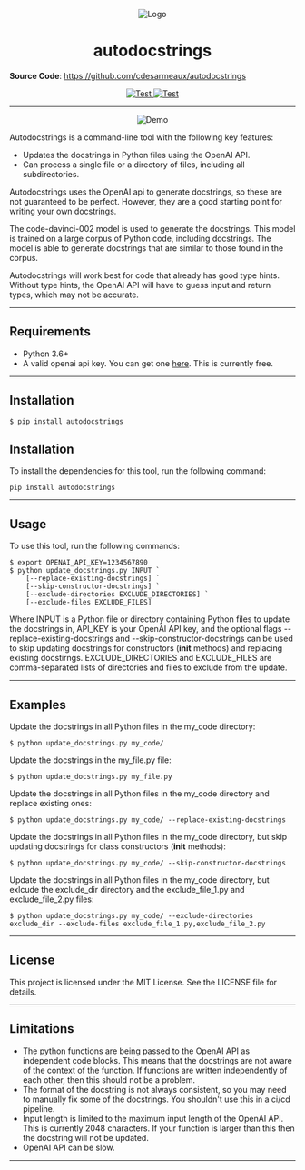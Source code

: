 
<p align="center">
  <img src="https://storage.googleapis.com/cdesarmeaux_autodocstrings/autotocstrings_logo.png" alt="Logo" align="center">
  <h1 align="center"> autodocstrings </h1>
</p>




**Source Code**: <a href="https://github.com/cdesarmeaux/autodocstrings" target="_blank">https://github.com/cdesarmeaux/autodocstrings</a>

<p align="center">
<a href="https://github.com/cdesarmeaux/autodocstrings/actions/workflows/run_tests_and_report.yml" target="_blank">
    <img src="https://github.com/cdesarmeaux/autodocstrings/actions/workflows/run_tests_and_report.yml/badge.svg" alt="Test">
</a>
<a href="https://github.com/cdesarmeaux/autodocstrings/actions/workflows/tag_and_release_package.yml" target="_blank">
    <img src="https://github.com/cdesarmeaux/autodocstrings/actions/workflows/tag_and_release_package.yml/badge.svg" alt="Test">
</a>
</p>


---

<p align="center">
<img src="https://storage.googleapis.com/cdesarmeaux_autodocstrings/demo.gif" alt="Demo">
</p>

Autodocstrings is a command-line tool with the following key features:

* Updates the docstrings in Python files using the OpenAI API.
* Can process a single file or a directory of files, including all subdirectories.

Autodocstrings uses the OpenAI api to generate docstrings, so these are not guaranteed to be perfect. However, they are a good starting point for writing your own docstrings.

The code-davinci-002 model is used to generate the docstrings. This model is trained on a large corpus of Python code, including docstrings. The model is able to generate docstrings that are similar to those found in the corpus.

Autodocstrings will work best for code that already has good type hints. Without type hints, the OpenAI API will have to guess input and return types, which may not be accurate.

---

## Requirements

* Python 3.6+
* A valid openai api key. You can get one [here](https://beta.openai.com/docs/api-reference/authentication). This is currently free.

---

## Installation

<div class="termy">

```console
$ pip install autodocstrings
```

</div>

## Installation
To install the dependencies for this tool, run the following command:

`pip install autodocstrings`

---
## Usage
To use this tool, run the following commands:

<div class="termy">

```console
$ export OPENAI_API_KEY=1234567890
$ python update_docstrings.py INPUT `       
    [--replace-existing-docstrings] `
    [--skip-constructor-docstrings] `
    [--exclude-directories EXCLUDE_DIRECTORIES] `
    [--exclude-files EXCLUDE_FILES]
```

</div>

Where INPUT is a Python file or directory containing Python files to update the docstrings in, API_KEY is your OpenAI API key, and the optional flags --replace-existing-docstrings and --skip-constructor-docstrings can be used to skip updating docstrings for constructors (__init__ methods) and replacing existing docstirngs. EXCLUDE_DIRECTORIES and EXCLUDE_FILES are comma-separated lists of directories and files to exclude from the update.

---
## Examples
Update the docstrings in all Python files in the my_code directory:

<div class="termy">

```console
$ python update_docstrings.py my_code/
```

</div>

Update the docstrings in the my_file.py file:

<div class="termy">

```console
$ python update_docstrings.py my_file.py
```

</div>

Update the docstrings in all Python files in the my_code directory and replace existing ones:

<div class="termy">

```console
$ python update_docstrings.py my_code/ --replace-existing-docstrings
```

</div>

Update the docstrings in all Python files in the my_code directory, but skip updating docstrings for class constructors (__init__ methods):

<div class="termy">

```console
$ python update_docstrings.py my_code/ --skip-constructor-docstrings
```

</div>

Update the docstrings in all Python files in the my_code directory, but exlcude the exclude_dir directory and the exclude_file_1.py and exclude_file_2.py files:

<div class="termy">

```console
$ python update_docstrings.py my_code/ --exclude-directories exclude_dir --exclude-files exclude_file_1.py,exclude_file_2.py
```

</div>

---
## License
This project is licensed under the MIT License. See the LICENSE file for details.

---
## Limitations

* The python functions are being passed to the OpenAI API as independent code blocks. This means that the docstrings are not aware of the context of the function. If functions are written independently of each other, then this should not be a problem.
* The format of the docstring is not always consistent, so you may need to manually fix some of the docstrings. You shouldn't use this in a ci/cd pipeline.
* Input length is limited to the maximum input length of the OpenAI API. This is currently 2048 characters. If your function is larger than this then the docstring will not be updated.
* OpenAI API can be slow.

---
